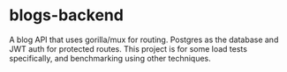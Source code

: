 # blogs-backend

A blog API that uses gorilla/mux for routing. Postgres as the database and JWT auth for protected routes. This project is for some load tests specifically, and benchmarking using other techniques.
